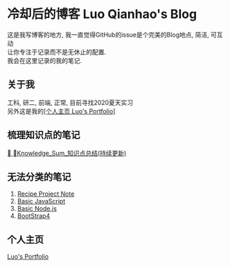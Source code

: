 # 冷却后的博客 Luo Qianhao's Blog
这是我写博客的地方, 我一直觉得GitHub的issue是个完美的Blog地点, 简洁, 可互动  
让你专注于记录而不是无休止的配置.      
我会在这里记录的我的笔记.




## 关于我
工科, 研二, 前端, 正常, 目前寻找2020夏天实习  
另外这是我的[[个人主页 Luo's Portfolio]](https://law-chain-hot.github.io/portfolio)




## 梳理知识点的笔记
[ Knowledge_Sum_知识点总结(持续更新)](https://github.com/law-chain-hot/Blog/issues/1)  




## 无法分类的笔记
1. [Recipe Project Note](https://github.com/law-chain-hot/md-all-notes/issues/4)  
2. [Basic JavaScript](https://github.com/law-chain-hot/md-all-notes/issues/5)    
3. [Basic Node.js](https://github.com/law-chain-hot/md-all-notes/issues/6)  
4. [BootStrap4](https://github.com/law-chain-hot/md-all-notes/issues/7)  



## 个人主页
[Luo's Portfolio](https://law-chain-hot.github.io/portfolio)  

 


